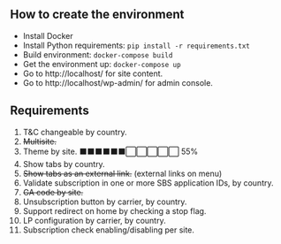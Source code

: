 ## How to create the environment

* Install Docker
* Install Python requirements: `pip install -r requirements.txt`
* Build environment: `docker-compose build`
* Get the environment up: `docker-compose up`
* Go to http://localhost/ for site content.
* Go to http://localhost/wp-admin/ for admin console.

## Requirements

1. T&C changeable by country.
2. ~~Multisite.~~
3. Theme by site. ⬛⬛⬛⬛⬛⬛⬜⬜⬜⬜⬜ 55%
4. Show tabs by country.
5. ~~Show tabs as an external link.~~ (external links on menu)
6. Validate subscription in one or more SBS application IDs, by country.
7. ~~GA code by site.~~
8. Unsubscription button by carrier, by country.
9. Support redirect on home by checking a stop flag.
10. LP configuration by carrier, by country.
11. Subscription check enabling/disabling per site.

